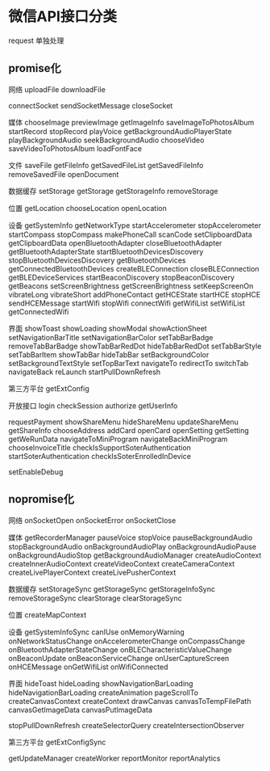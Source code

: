 # 微信API接口分类
request 单独处理

## promise化
网络
uploadFile
downloadFile

connectSocket
sendSocketMessage
closeSocket

媒体
chooseImage
previewImage
getImageInfo
saveImageToPhotosAlbum
startRecord
stopRecord
playVoice
getBackgroundAudioPlayerState
playBackgroundAudio
seekBackgroundAudio
chooseVideo
saveVideoToPhotosAlbum
loadFontFace

文件
saveFile
getFileInfo
getSavedFileList
getSavedFileInfo
removeSavedFile
openDocument

数据缓存
setStorage
getStorage
getStorageInfo
removeStorage

位置
getLocation
chooseLocation
openLocation

设备
getSystemInfo
getNetworkType
startAccelerometer
stopAccelerometer
startCompass
stopCompass
makePhoneCall
scanCode
setClipboardData
getClipboardData
openBluetoothAdapter
closeBluetoothAdapter
getBluetoothAdapterState
startBluetoothDevicesDiscovery
stopBluetoothDevicesDiscovery
getBluetoothDevices
getConnectedBluetoothDevices
createBLEConnection
closeBLEConnection
getBLEDeviceServices
startBeaconDiscovery
stopBeaconDiscovery
getBeacons
setScreenBrightness
getScreenBrightness
setKeepScreenOn
vibrateLong
vibrateShort
addPhoneContact
getHCEState
startHCE
stopHCE
sendHCEMessage
startWifi
stopWifi
connectWifi
getWifiList
setWifiList
getConnectedWifi

界面
showToast
showLoading
showModal
showActionSheet
setNavigationBarTitle
setNavigationBarColor
setTabBarBadge
removeTabBarBadge
showTabBarRedDot
hideTabBarRedDot
setTabBarStyle
setTabBarItem
showTabBar
hideTabBar
setBackgroundColor
setBackgroundTextStyle
setTopBarText
navigateTo
redirectTo
switchTab
navigateBack
reLaunch
startPullDownRefresh

第三方平台
getExtConfig

开放接口
login
checkSession
authorize
getUserInfo

requestPayment
showShareMenu
hideShareMenu
updateShareMenu
getShareInfo
chooseAddress
addCard
openCard
openSetting
getSetting
getWeRunData
navigateToMiniProgram
navigateBackMiniProgram
chooseInvoiceTitle
checkIsSupportSoterAuthentication
startSoterAuthentication
checkIsSoterEnrolledInDevice

setEnableDebug


## nopromise化
网络
onSocketOpen
onSocketError
onSocketClose

媒体
getRecorderManager
pauseVoice
stopVoice
pauseBackgroundAudio
stopBackgroundAudio
onBackgroundAudioPlay
onBackgroundAudioPause
onBackgroundAudioStop
getBackgroundAudioManager
createAudioContext
createInnerAudioContext
createVideoContext
createCameraContext
createLivePlayerContext
createLivePusherContext

数据缓存
setStorageSync
getStorageSync
getStorageInfoSync
removeStorageSync
clearStorage
clearStorageSync

位置
createMapContext

设备
getSystemInfoSync
canIUse
onMemoryWarning
onNetworkStatusChange
onAccelerometerChange
onCompassChange
onBluetoothAdapterStateChange
onBLECharacteristicValueChange
onBeaconUpdate
onBeaconServiceChange
onUserCaptureScreen
onHCEMessage
onGetWifiList
onWifiConnected

界面
hideToast
hideLoading
showNavigationBarLoading
hideNavigationBarLoading
createAnimation
pageScrollTo
createCanvasContext
createContext 
drawCanvas 
canvasToTempFilePath
canvasGetImageData
canvasPutImageData

stopPullDownRefresh
createSelectorQuery
createIntersectionObserver

第三方平台
getExtConfigSync


getUpdateManager
createWorker
reportMonitor
reportAnalytics

